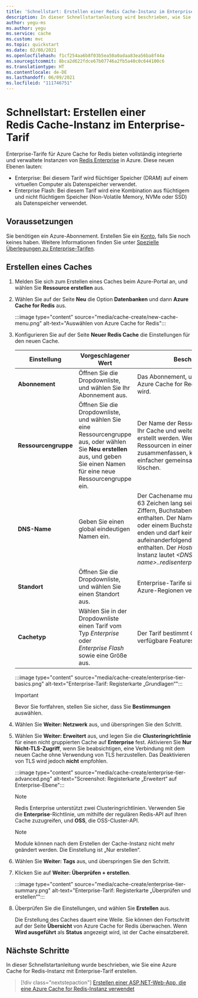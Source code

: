 ```yaml
---
title: 'Schnellstart: Erstellen einer Redis Cache-Instanz im Enterprise-Tarif'
description: In dieser Schnellstartanleitung wird beschrieben, wie Sie eine Azure Cache for Redis-Instanz mit Enterprise-Tarifen erstellen.
author: yegu-ms
ms.author: yegu
ms.service: cache
ms.custom: mvc
ms.topic: quickstart
ms.date: 02/08/2021
ms.openlocfilehash: f1cf254aa6b8f03b5ea50a0adaa83ea56ba8f44a
ms.sourcegitcommit: 8bca2d622fdce67b07746a2fb5a40c0c644100c6
ms.translationtype: HT
ms.contentlocale: de-DE
ms.lasthandoff: 06/09/2021
ms.locfileid: "111746751"
---
```

# <a name="quickstart-create-a-redis-enterprise-cache"></a>Schnellstart: Erstellen einer Redis Cache-Instanz im Enterprise-Tarif

Enterprise-Tarife für Azure Cache for Redis bieten vollständig integrierte und verwaltete Instanzen von [Redis Enterprise](https://redislabs.com/redis-enterprise/) in Azure. Diese neuen Ebenen lauten:

* Enterprise: Bei diesem Tarif wird flüchtiger Speicher (DRAM) auf einem virtuellen Computer als Datenspeicher verwendet.
* Enterprise Flash: Bei diesem Tarif wird eine Kombination aus flüchtigem und nicht flüchtigem Speicher (Non-Volatile Memory, NVMe oder SSD) als Datenspeicher verwendet.

## <a name="prerequisites"></a>Voraussetzungen

Sie benötigen ein Azure-Abonnement. Erstellen Sie ein [Konto](https://azure.microsoft.com/), falls Sie noch keines haben. Weitere Informationen finden Sie unter [Spezielle Überlegungen zu Enterprise-Tarifen](cache-overview.md#special-considerations-for-enterprise-tiers).

## <a name="create-a-cache"></a>Erstellen eines Caches

1. Melden Sie sich zum Erstellen eines Caches beim Azure-Portal an, und wählen Sie **Ressource erstellen** aus.

1. Wählen Sie auf der Seite **Neu** die Option **Datenbanken** und dann **Azure Cache for Redis** aus.

   :::image type="content" source="media/cache-create/new-cache-menu.png" alt-text="Auswählen von Azure Cache for Redis":::

1. Konfigurieren Sie auf der Seite **Neuer Redis Cache** die Einstellungen für den neuen Cache.

   | Einstellung      | Vorgeschlagener Wert  | Beschreibung |
   | ------------ |  ------- | -------------------------------------------------- |
   | **Abonnement** | Öffnen Sie die Dropdownliste, und wählen Sie Ihr Abonnement aus. | Das Abonnement, unter dem diese neue Azure Cache for Redis-Instanz erstellt wird. |
   | **Ressourcengruppe** | Öffnen Sie die Dropdownliste, und wählen Sie eine Ressourcengruppe aus, oder wählen Sie **Neu erstellen** aus, und geben Sie einen Namen für eine neue Ressourcengruppe ein. | Der Name der Ressourcengruppe, in der Ihr Cache und weitere Ressourcen erstellt werden. Wenn Sie alle Ihre App-Ressourcen in einer Ressourcengruppe zusammenfassen, können Sie sie einfacher gemeinsam verwalten oder löschen. |
   | **DNS-Name** | Geben Sie einen global eindeutigen Namen ein. | Der Cachename muss zwischen 1 und 63 Zeichen lang sein und darf nur Ziffern, Buchstaben und Bindestriche enthalten. Der Name muss mit einer Zahl oder einem Buchstaben beginnen und enden und darf keine aufeinanderfolgenden Bindestriche enthalten. Der *Hostname* Ihrer Cache-Instanz lautet *\<DNS name>.<Azure region>.redisenterprise.cache.azure.net*. |
   | **Standort** | Öffnen Sie die Dropdownliste, und wählen Sie einen Standort aus. | Enterprise-Tarife sind in ausgewählten Azure-Regionen verfügbar. |
   | **Cachetyp** | Wählen Sie in der Dropdownliste einen Tarif vom Typ *Enterprise* oder *Enterprise Flash* sowie eine Größe aus. |  Der Tarif bestimmt Größe, Leistung und verfügbare Features für den Cache. |

   :::image type="content" source="media/cache-create/enterprise-tier-basics.png" alt-text="Enterprise-Tarif: Registerkarte „Grundlagen“":::

   > [!IMPORTANT]
   > Bevor Sie fortfahren, stellen Sie sicher, dass Sie **Bestimmungen** auswählen.
   >

1. Wählen Sie **Weiter: Netzwerk** aus, und überspringen Sie den Schritt.

1. Wählen Sie **Weiter: Erweitert** aus, und legen Sie die **Clusteringrichtlinie** für einen nicht gruppierten Cache auf **Enterprise** fest. Aktivieren Sie **Nur Nicht-TLS-Zugriff**, wenn Sie beabsichtigen, eine Verbindung mit dem neuen Cache ohne Verwendung von TLS herzustellen. Das Deaktivieren von TLS wird jedoch **nicht** empfohlen.

   :::image type="content" source="media/cache-create/enterprise-tier-advanced.png" alt-text="Screenshot: Registerkarte „Erweitert“ auf Enterprise-Ebene":::

   > [!NOTE]
   > Redis Enterprise unterstützt zwei Clusteringrichtlinien. Verwenden Sie die **Enterprise**-Richtlinie, um mithilfe der regulären Redis-API auf Ihren Cache zuzugreifen, und **OSS**, die OSS-Cluster-API.
   >

   > [!NOTE]
   > Module können nach dem Erstellen der Cache-Instanz nicht mehr geändert werden. Die Einstellung ist „Nur erstellen“.
   >

1. Wählen Sie **Weiter: Tags** aus, und überspringen Sie den Schritt.

1. Klicken Sie auf **Weiter: Überprüfen + erstellen**.

   :::image type="content" source="media/cache-create/enterprise-tier-summary.png" alt-text="Enterprise-Tarif: Registerkarte „Überprüfen und erstellen“":::

1. Überprüfen Sie die Einstellungen, und wählen Sie **Erstellen** aus.

   Die Erstellung des Caches dauert eine Weile. Sie können den Fortschritt auf der Seite **Übersicht** von Azure Cache for Redis überwachen. Wenn **Wird ausgeführt** als **Status** angezeigt wird, ist der Cache einsatzbereit.

## <a name="next-steps"></a>Nächste Schritte

In dieser Schnellstartanleitung wurde beschrieben, wie Sie eine Azure Cache for Redis-Instanz mit Enterprise-Tarif erstellen.

> [!div class="nextstepaction"]
> [Erstellen einer ASP.NET-Web-App, die eine Azure Cache for Redis-Instanz verwendet](./cache-web-app-howto.md)

